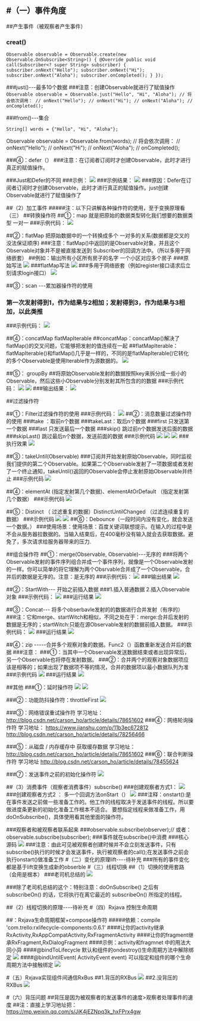
#（一）事件角度
---
##产生事件（被观察者产生事件）
### creat() 
 `Observable observable = Observable.create(new Observable.OnSubscribe<String>() {
    @Override
    public void call(Subscriber<? super String> subscriber) {
        subscriber.onNext("Hello");
        subscriber.onNext("Hi");
        subscriber.onNext("Aloha");
        subscriber.onCompleted();
    }
});`


###just()---最多10个数据
###注意：创建Observable就进行了赋值操作
    `Observable observable = Observable.just("Hello", "Hi", "Aloha");
// 将会依次调用：
// onNext("Hello");
// onNext("Hi");
// onNext("Aloha");
// onCompleted();`


###from()---集合

    String[] words = {"Hello", "Hi", "Aloha"};
Observable observable = Observable.from(words);
// 将会依次调用：
// onNext("Hello");
// onNext("Hi");
// onNext("Aloha");
// onCompleted();


###④：defer（）
###注意：在订阅者订阅时才创建Observable，此时才进行真正的赋值操作。

###Just和Defer的不同
###示例：
![](https://wx1.sinaimg.cn/mw690/006fqmU7ly1frvja4669ij30mg0mzjrx.jpg)
###示例结果：
![](https://wx3.sinaimg.cn/mw690/006fqmU7ly1frvja7m4yqj30e703rwe9.jpg)
###原因：Defer在订阅者订阅时才创建Observable，此时才进行真正的赋值操作。just创建Observable就进行了赋值操作了


##（2）加工事件
#####注：以下只讲解各种操作符的使用，至于变换原理看（三）
##转换操作符
##①：map  就是把原始的数据类型转化我们想要的数据类型    一对一
###示例代码：
![](https://wx3.sinaimg.cn/mw690/006fqmU7ly1frvgo2ci0hj30h508cdfu.jpg)

##②：flatMap 把原始数据中的一个转换成多个   一对多的关系(数据都是交叉的没法保证顺序)
###注意：flatMap()中返回的是Observable对象，并且这个Observable对象并不是被直接发送到 Subscriber的回调方法中。（所以多用于网络嵌套）
##例如：输出所有小区所有房子的名字 一个小区对应多个房子
###原始写法
![](https://wx2.sinaimg.cn/mw690/006fqmU7ly1frvgzh69ajj30j3096wel.jpg)
###flatMap写法
![](https://wx3.sinaimg.cn/mw690/006fqmU7ly1frvemmmogij30kj0iimxq.jpg)
###多用于网络嵌套（例如register接口请求后立刻请求login接口）
![](https://wx4.sinaimg.cn/mw690/006fqmU7ly1frvh66y30wj30pu0p9jt7.jpg)



##③：scan ---累加器操作符的使用
### 第一次发射得到1，作为结果与2相加；发射得到3，作为结果与3相加，以此类推
###示例代码：
 ![](https://wx4.sinaimg.cn/mw690/006fqmU7ly1frvha1giwrj30ny0j30wb.jpg)



##④：concatMap flatMapIterable
##concatMap：concatMap()解决了flatMap()的交叉问题，它能够把发射的值连续在一起
##flatMapIterable：flatMapIterable()和flatMap()几乎是一样的，不同的是flatMapIterable()它转化的多个Observable是使用Iterable作为源数据的。
![](https://wx1.sinaimg.cn/mw690/006fqmU7ly1frvhhrdf9vj30gc0a0q2z.jpg)



##⑤： groupBy
##将原始Observable发射的数据按照key来拆分成一些小的Observable，然后这些小Observable分别发射其所包含的的数据
###示例代码：
![](https://wx4.sinaimg.cn/mw690/006fqmU7ly1frvhqpk2zfj30ls09ymxh.jpg)
![](https://wx4.sinaimg.cn/mw690/006fqmU7ly1frvhqpk13aj30kq05ct8o.jpg)
###输出结果：
![](https://wx4.sinaimg.cn/mw690/006fqmU7ly1frvhqpjrz8j30jx048glj.jpg)








##过滤操作符

##①：Filter过滤操作符的使用
###示例代码：
![](https://wx4.sinaimg.cn/mw690/006fqmU7ly1frvhydjzibj30jf0jkju9.jpg)
##②：消息数量过滤操作符的使用
###take ：取前n个数据
###takeLast：取后n个数据
###first 只发送第一个数据
###last 只发送最后一个数据
###skip() 跳过前n个数据发送后面的数据
###skipLast() 跳过最后n个数据，发送前面的数据
###示例代码
![](https://wx2.sinaimg.cn/mw690/006fqmU7ly1frvi43rkm4j30ng0enq37.jpg)
![](https://wx3.sinaimg.cn/mw690/006fqmU7ly1frvi4781z7j30n20ekjrn.jpg)
![](https://wx1.sinaimg.cn/mw690/006fqmU7ly1frvi4fw267j30lu0emdg5.jpg)
###执行效果
![](https://wx1.sinaimg.cn/mw690/006fqmU7ly1frvi4j7x4cj30kh0f3diy.jpg)



##③：takeUntil(Observable)
###订阅并开始发射原始Observable，同时监视我们提供的第二个Observable。如果第二个Observable发射了一项数据或者发射了一个终止通知，takeUntil()返回的Observable会停止发射原始Observable并终止
###示例代码
![](https://wx1.sinaimg.cn/mw690/006fqmU7ly1frvi9g3ycxj30j90kz3yx.jpg)

##④：elementAt (指定发射第几个数据)、elementAtOrDefault （指定发射第几个数据）
###示例代码
![](https://wx1.sinaimg.cn/mw690/006fqmU7ly1frvii72hp8j30p80nt40b.jpg)


##⑤：Distinct （ 过滤重复的数据）DistinctUntilChanged （过滤连续重复的数据）
###示例代码
![](https://wx2.sinaimg.cn/mw690/006fqmU7ly1frvijtvebpj30iv0k9gn0.jpg)
![](https://wx3.sinaimg.cn/mw690/006fqmU7ly1frvijxfdt1j30lh0nftb9.jpg)
##⑥：Debounce（一段时间内没有变化，就会发送一个数据。）
###使用场景：使用场景：百度关键词联想提示。在输入的过程中是不会从服务器拉数据的。当输入结束后，在400毫秒没有输入就会去获取数据。避免了，多次请求给服务器带来的压力.


##组合操作符
##①：merge(Observable, Observable)---无序的
###将两个Observable发射的事件序列组合并成一个事件序列，就像是一个Observable发射的一样。你可以简单的将它理解为两个Obsrvable合并成了一个Observable，合并后的数据是无序的。注意：是无序的
###示例代码：
   ![](https://wx3.sinaimg.cn/mw690/006fqmU7ly1frvemmmogij30kj0iimxq.jpg)
###输出结果
![](https://wx1.sinaimg.cn/mw690/006fqmU7ly1frvf4n9aaaj30dx03wa9u.jpg)



##②：StartWith--- 开始之前插入数据
###1.插入普通数据    2.插入Observable对象
###示例代码：
  ![](https://wx2.sinaimg.cn/mw690/006fqmU7ly1frvfaw7f5cj30h50hf74n.jpg)
###运行结果
![](https://wx1.sinaimg.cn/mw690/006fqmU7ly1frvfdiz2ztj30j80bxjuz.jpg)




##③：Concat--- 将多个obserbavle发射的的数据进行合并发射（有序的）
###注：它和merge、startWitch和相似，不同之处在于：merge:合并后发射的数据是无序的；startWitch:只能在源Observable发射的数据前插入数据。
###示例代码：
![](https://wx2.sinaimg.cn/mw690/006fqmU7ly1frvfmz7ggjj30jh0j1dgm.jpg)
###运行结果
![](https://wx1.sinaimg.cn/mw690/006fqmU7ly1frvfoksygej307c03v3ya.jpg)




##④：zip -----合并多个观察对象的数据。Func2（）函数重新发送合并后的数据
###注意：
###①：当其中一个Observable发送数据结束或者出现异常后，另一个Observable也将停在发射数据。
###②：合并两个的观察对象数据项应该是相等的；如果出现了数据项不等的情况，合并的数据项以最小数据队列为准
###示例代码
![](https://wx4.sinaimg.cn/mw690/006fqmU7ly1frvfxemkmlj30kx0luwf5.jpg)
###运行结果
![](https://wx3.sinaimg.cn/mw690/006fqmU7ly1frvfzp0dmzj306m041we9.jpg)


##其他
###①：延时操作符
![](https://wx4.sinaimg.cn/mw690/006fqmU7ly1frviyapuduj30py0mu0tz.jpg)
![](https://wx3.sinaimg.cn/mw690/006fqmU7ly1frviylly1tj30w803t0t1.jpg)

###②：功能防抖操作符：throttleFirst
![](https://wx4.sinaimg.cn/mw690/006fqmU7ly1frvnvsks4mj30w10bndgb.jpg)


###③：网络错误重试操作符
学习地址：
http://blog.csdn.net/carson_ho/article/details/78651602
###④：网络轮询操作符
学习地址：
https://www.jianshu.com/p/11b3ec672812
http://blog.csdn.net/carson_ho/article/details/78256466

###⑤：从磁盘 / 内存缓存中 获取缓存数据
 学习地址：
http://blog.csdn.net/carson_ho/article/details/78651602
###⑥：联合判断操作符
学习地址
http://blog.csdn.net/carson_ho/article/details/78455624

###⑦：发送事件之前的初始化操作符
![](https://wx4.sinaimg.cn/mw690/006fqmU7ly1frvnpbrjbej30yn0h80u4.jpg)


##（3）消费事件（观察者消费事件）subscribe()
###创建观察者方式1：
![](https://wx2.sinaimg.cn/mw690/006fqmU7ly1frvmm9mqmdj30i30ccmxa.jpg)
###创建观察者方式2 ： 多一个回调方法onStart（）
![](https://wx2.sinaimg.cn/mw690/006fqmU7ly1frvmmb7nktj30iu0cm3yn.jpg)
###注释：onstart():是在事件发送之前做一些准备工作的。他工作的线程取决于发送事件的线程。所以要做进度条更新的初始化准备工作根本不适合。 要想指定线程来做准备工作，用doOnSubscribe()，具体使用看其他里面的操作符。


###观察者和被观察者联系起来
###observable.subscribe(observer);// 或者：observable.subscribe(subscriber);
###事件就在subscribe()中消费
###核心源码
![](https://wx1.sinaimg.cn/mw690/006fqmU7ly1frvmwzb75jj30kf04f0sn.jpg)
###注意：由此可见被观察者创建时候并不会立刻发送事件，只有subscribe()执行的时候才会发送事件，执行被观察者的call();在发送事件之前会执行onstart()做准备工作
#（二）变化的原理lift----待补充
###所有的事件变化都是基于lift变换生成新的obserble
#（三）线程切换
##（1）切换的使用套路（会用是根本）
###老司机总结的
![](https://wx1.sinaimg.cn/mw690/006fqmU7ly1frvit6fr3lj31hc0u041j.jpg)

###除了老司机总结的这个：特别注意：doOnSubscribe() 之后有 subscribeOn() 的话，它将执行在离它最近的 subscribeOn() 所指定的线程。   

##（2）线程切换的原理----待补充
#（四）Rxjava 控制生命周期

##：Rxjava生命周期框架+compose操作符
#####依赖：compile 'com.trello:rxlifecycle-components:0.6.1'
####让你的activity继承RxActivity,RxAppCompatActivity,RxFragmentActivity
####让你的fragment继承RxFragment,RxDialogFragment
####示例：activity和fragmnet 中的用法大同小异
####@bindToLifecycle  默认和组件的ondestroy()生命周期方法中解除绑定
![](https://wx1.sinaimg.cn/mw690/006fqmU7ly1frvne0ozwej30ng09n0sr.jpg)
####@bindUntilEvent( ActivityEvent event)   可以指定和组件的哪个生命周期方法中接触绑定
![](https://wx4.sinaimg.cn/mw690/006fqmU7ly1frvne2rjg3j30oy08lmx7.jpg)




#（五）Rxjava实现组件间通信RxBus
##1.背压的RXBus
![](https://wx2.sinaimg.cn/mw690/006fqmU7ly1frvnkcbztjj30hj0l6dgc.jpg)
##2.没背压的RXBus
![](https://wx3.sinaimg.cn/mw690/006fqmU7ly1frvnkg3jxkj30gr0l174s.jpg)

#（六）背压问题
##背压是因为被观察者的发送事件的速度>观察者处理事件的速度
##注：直接上学习地址把：
https://mp.weixin.qq.com/s/JiK4jEZNpq3k_hxFPrx4gw



